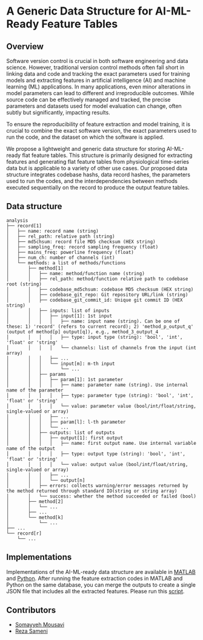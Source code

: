 # A Generic Data Structure for AI-ML-Ready Feature Tables

## Overview
Software version control is crucial in both software engineering and data science. However, traditional version control methods often fall short in linking data and code and tracking the exact parameters used for training models and extracting features in artificial intelligence (AI) and machine learning (ML) applications. In many applications, even minor alterations in model parameters can lead to different and irreproducible outcomes. While source code can be effectively managed and tracked, the precise parameters and datasets used for model evaluation can change, often subtly but significantly, impacting results.

To ensure the reproducibility of feature extraction and model training, it is crucial to combine the exact software version, the exact parameters used to run the code, and the dataset on which the software is applied.

We propose a lightweight and generic data structure for storing AI-ML-ready flat feature tables. This structure is primarily designed for extracting features and generating flat feature tables from physiological time-series data but is applicable to a variety of other use cases. Our proposed data structure integrates codebase hashs, data record hashes, the parameters used to run the codes, and the interdependencies between methods executed sequentially on the record to produce the output feature tables.

## Data structure
```
analysis
├── record[1]
│   ├── name: record name (string)
│   ├── rel_path: relative path (string)
│   ├── md5chsum: record file MD5 checksum (HEX string)
│   ├── sampling_freq: record sampling frequency (float)
│   ├── mains_freq: powerline frequency (float)
│   ├── num_ch: number of channels (int)
│   └── methods: a list of methods/functions
│       ├── method[1]
│       │   ├── name: method/function name (string)
│       │   ├── rel_path: method/function relative path to codebase root (string)
│       │   ├── codebase_md5chsum: codebase MD5 checksum (HEX string)
│       │   ├── codebase_git_repo: Git repository URL/link (string)
│       │   ├── codebase_git_commit_id: Unique git commit ID (HEX string)
│       │   ├── inputs: list of inputs
│       │   │   ├── input[1]: 1st input
│       │   │   │   ├── name: input name (string). Can be one of these: 1) 'record' (refers to current record); 2) 'method_p_output_q' (output of method[p] output[q]), e.g., method_3_output_4
│       │   │   │   ├── type: input type (string): 'bool', 'int', 'float' or 'string'
│       │   │   │   └── channels: list of channels from the input (int array)
│       │   │   ├── ...
│       │   │   └── input[m]: m-th input
│       │   │       └── ...
│       │   ├── params
│       │   │   ├── param[1]: 1st parameter
│       │   │   │   ├── name: parameter name (string). Use internal name of the parameter
│       │   │   │   ├── type: parameter type (string): 'bool', 'int', 'float' or 'string'
│       │   │   │   └── value: parameter value (bool/int/float/string, single-valued or array)
│       │   │   ├── ...
│       │   │   ├── param[l]: l-th parameter
│       │   │   └── ...
│       │   ├── outputs: list of outputs
│       │   │   ├── output[1]: first output
│       │   │   │   ├── name: first output name. Use internal variable name of the output
│       │   │   │   ├── type: output type (string): 'bool', 'int', 'float' or 'string'
│       │   │   │   └── value: output value (bool/int/float/string, single-valued or array)
│       │   │   ├── ...
│       │   │   └── output[n]
│       │   ├── errors: collects warning/error messages returned by the method returned through standard IO(string or string array)
│       │   └── success: whether the method succeeded or failed (bool)
│       ├── method[2]
│       │   └── ...
│       ├── ...
│       └── method[k]
│           └── ...
├── ...
└── record[r]
    └── ...
```

## Implementations
Implementations of the AI-ML-ready data structure are available in [MATLAB](./matlab) and [Python](./python). 
After running the feature extraction codes in MATLAB and Python on the same database, you can merge the outputs to create a single JSON file that includes all the extracted features. Please run this [script](https://github.com/alphanumericslab/ecg-blood-pressure/blob/main/ml-ready-data-structure/python/merge_json_files.ipynb).

## Contributors
- [Somayyeh Mousavi](seyedeh.somayyeh.mousavi@emory.edu)
- [Reza Sameni](rsameni@dbmi.emory.edu)